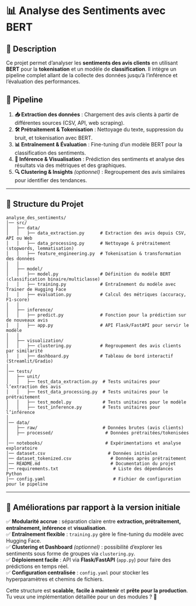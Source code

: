 
# 📊 **Analyse des Sentiments avec BERT**  

## 📝 **Description**
Ce projet permet d’analyser les **sentiments des avis clients** en utilisant **BERT** pour la **tokenisation** et un modèle de **classification**. Il intègre un pipeline complet allant de la collecte des données jusqu’à l’inférence et l’évaluation des performances.  

## 🔧 **Pipeline**
1. **📥 Extraction des données** : Chargement des avis clients à partir de différentes sources (CSV, API, web scraping).  
2. **🛠️ Prétraitement & Tokenisation** : Nettoyage du texte, suppression du bruit, et tokenisation avec BERT.  
3. **📊 Entraînement & Évaluation** : Fine-tuning d’un modèle BERT pour la classification des sentiments.  
4. **🚀 Inférence & Visualisation** : Prédiction des sentiments et analyse des résultats via des métriques et des graphiques.  
5. **🔍 Clustering & Insights** *(optionnel)* : Regroupement des avis similaires pour identifier des tendances.

---

## 📂 **Structure du Projet**
```
analyse_des_sentiments/
│── src/
│   ├── data/
│   │   ├── data_extraction.py      # Extraction des avis depuis CSV, API ou Web
│   │   ├── data_processing.py      # Nettoyage & prétraitement (stopwords, lemmatisation)
│   │   ├── feature_engineering.py  # Tokenisation & transformation des données
│   │
│   ├── model/
│   │   ├── model.py                # Définition du modèle BERT (classification binaire/multiclasse)
│   │   ├── training.py             # Entraînement du modèle avec Trainer de Hugging Face
│   │   ├── evaluation.py           # Calcul des métriques (accuracy, F1-score)
│   │
│   ├── inference/
│   │   ├── predict.py              # Fonction pour la prédiction sur de nouveaux avis
│   │   ├── app.py                  # API Flask/FastAPI pour servir le modèle
│   │
│   ├── visualization/
│   │   ├── clustering.py           # Regroupement des avis clients par similarité
│   │   ├── dashboard.py            # Tableau de bord interactif (Streamlit/Gradio)
│
│── tests/
│   ├── unit/
│   │   ├── test_data_extraction.py  # Tests unitaires pour l’extraction des avis
│   │   ├── test_data_processing.py  # Tests unitaires pour le prétraitement
│   │   ├── test_model.py            # Tests unitaires pour le modèle
│   │   ├── test_inference.py        # Tests unitaires pour l’inférence
│
│── data/
│   ├── raw/                         # Données brutes (avis clients)
│   ├── processed/                    # Données prétraitées/tokenisées
│
│── notebooks/                        # Expérimentations et analyse exploratoire
│── dataset.csv                        # Données initiales
│── dataset_tokenized.csv               # Données après prétraitement
│── README.md                           # Documentation du projet
│── requirements.txt                     # Liste des dépendances Python
│── config.yaml                          # Fichier de configuration pour le pipeline
```

---

## 🚀 **Améliorations par rapport à la version initiale**
✅ **Modularité accrue** : séparation claire entre **extraction, prétraitement, entraînement, inférence** et **visualisation**.  
✅ **Entraînement flexible** : `training.py` gère le fine-tuning du modèle avec Hugging Face.  
✅ **Clustering et Dashboard** *(optionnel)* : possibilité d’explorer les sentiments sous forme de groupes via `clustering.py`.  
✅ **Déploiement facile** : API via **Flask/FastAPI** (`app.py`) pour faire des prédictions en temps réel.  
✅ **Configuration centralisée** : `config.yaml` pour stocker les hyperparamètres et chemins de fichiers.  

Cette structure est **scalable**, **facile à maintenir** et **prête pour la production**. Tu veux une implémentation détaillée pour un des modules ? 🚀
